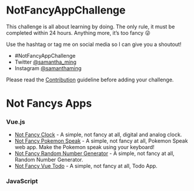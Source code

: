 # NotFancyAppChallenge

This challenge is all about learning by doing. The only rule, it must be completed within 24 hours. Anything more, it’s too fancy 😜

Use the hashtag or tag me on social media so I can give you a shoutout!

- #NotFancyAppChallenge
- Twitter [@samantha_ming](https://twitter.com/samantha_ming)
- Instagram [@samanthaming](https://www.instagram.com/samanthaming/)

Please read the [Contribution](/contributing.md) guideline before adding your challenge.

# Not Fancys Apps

### Vue.js

- [Not Fancy Clock](https://github.com/samanthaming/not-fancy-clock) - 
A simple, not fancy at all, digital and analog clock.
- [Not Fancy Pokemon Speak](https://github.com/samanthaming/not-fancy-pokemon-speaks) - A simple, not fancy at all, Pokemon Speak web app. Make the Pokemon speak using your keyboard!
- [Not Fancy Random Number Generator](https://github.com/samanthaming/not-fancy-random-number-generator) - 
A simple, not fancy at all, Random Number Generator.
- [Not Fancy Vue Todo](https://github.com/samanthaming/not-fancy-vue-todo) - A simple, not fancy at all, Todo App.

### JavaScript
